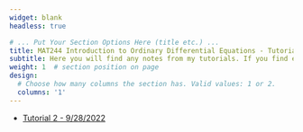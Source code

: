 ```yaml
---
widget: blank
headless: true

# ... Put Your Section Options Here (title etc.) ...
title: MAT244 Introduction to Ordinary Differential Equations - Tutorial Notes
subtitle: Here you will find any notes from my tutorials. If you find errors, please feel free to [contact me](https://davidknapik.com/#contact).
weight: 1  # section position on page
design:
  # Choose how many columns the section has. Valid values: 1 or 2.
  columns: '1'
--- 
```


- [Tutorial 2 - 9/28/2022](https://github.com/Dknapik/website-academic/blob/master/content/MAT244/244TUT_SEP28.pdf)

